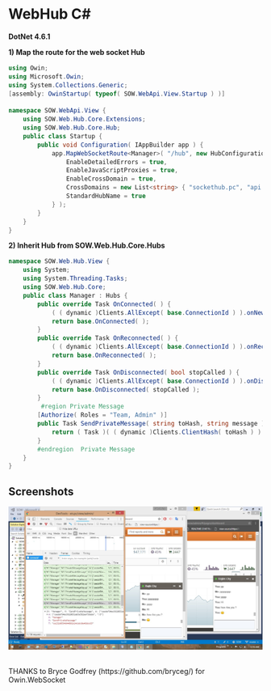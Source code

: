 # WebHub C#
<b>DotNet 4.6.1</b>

<b>1) Map the route for the web socket Hub </b>
```c#
using Owin;
using Microsoft.Owin;
using System.Collections.Generic;
[assembly: OwinStartup( typeof( SOW.WebApi.View.Startup ) )]

namespace SOW.WebApi.View {
    using SOW.Web.Hub.Core.Extensions;
    using SOW.Web.Hub.Core.Hub;
    public class Startup {
        public void Configuration( IAppBuilder app ) {
            app.MapWebSocketRoute<Manager>( "/hub", new HubConfiguration {
                EnableDetailedErrors = true,
                EnableJavaScriptProxies = true,
                EnableCrossDomain = true,
                CrossDomains = new List<string> { "sockethub.pc", "api.pc", "lms.pc" },
                StandardHubName = true
            } );
        }
    }
}
```
<b>2) Inherit Hub from SOW.Web.Hub.Core.Hubs </b>
```c#
namespace SOW.Web.Hub.View {
    using System;
    using System.Threading.Tasks;
    using SOW.Web.Hub.Core;
    public class Manager : Hubs {
        public override Task OnConnected( ) {
            ( ( dynamic )Clients.AllExcept( base.ConnectionId ) ).onNewUserConnected( base.Hash, base.ConnectionId, base.UserName, DateTime.Now.ToString( ) );
            return base.OnConnected( );
        }
        public override Task OnReconnected( ) {
            ( ( dynamic )Clients.AllExcept( base.ConnectionId ) ).onReconnected( base.Hash, base.ConnectionId, base.UserName, DateTime.Now.ToString( ) );
            return base.OnReconnected( );
        }
        public override Task OnDisconnected( bool stopCalled ) {
            ( ( dynamic )Clients.AllExcept( base.ConnectionId ) ).onDisconnectUser( base.Hash, base.UserName );
            return base.OnDisconnected( stopCalled );
        }
         #region Private Message
        [Authorize( Roles = "Team, Admin" )]
        public Task SendPrivateMessage( string toHash, string message ) {
            return ( Task )( ( dynamic )Clients.ClientHash( toHash ) ).onPrivateMessage( Hash, UserName, message );
        }
        #endregion  Private Message
    }
}
```

## Screenshots
<img alt="Repository View" src="https://github.com/RKTUXYN/WebHub/blob/master/src/SOW.Web.Hub/WebHub.jpg" width="600"/>&nbsp;

<p> THANKS to Bryce Godfrey (https://github.com/bryceg/) for Owin.WebSocket</p>
